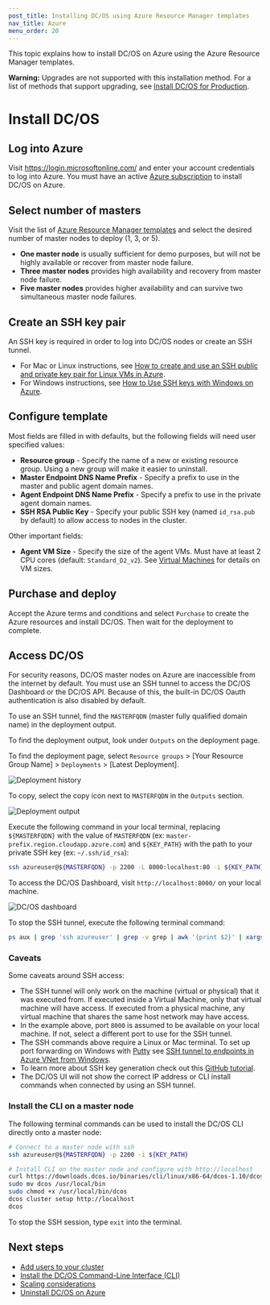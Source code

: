 ```yaml
---
post_title: Installing DC/OS using Azure Resource Manager templates
nav_title: Azure
menu_order: 20
---
```


This topic explains how to install DC/OS on Azure using the Azure Resource Manager templates.

**Warning:** Upgrades are not supported with this installation method. For a list of methods that support upgrading, see [Install DC/OS for Production](/docs/1.10/installing/).

# Install DC/OS

## Log into Azure

Visit <https://login.microsoftonline.com/> and enter your account credentials to log into Azure. You must have an active [Azure subscription](https://azure.microsoft.com/en-us/pricing/purchase-options/) to install DC/OS on Azure.

## Select number of masters

Visit the list of [Azure Resource Manager templates](https://downloads.dcos.io/dcos/stable/azure.html) and select the desired number of master nodes to deploy (1, 3, or 5).

- **One master node** is usually sufficient for demo purposes, but will not be highly available or recover from master node failure.
- **Three master nodes** provides high availability and recovery from master node failure.
- **Five master nodes** provides higher availability and can survive two simultaneous master node failures.

## Create an SSH key pair

An SSH key is required in order to log into DC/OS nodes or create an SSH tunnel.

- For Mac or Linux instructions, see [How to create and use an SSH public and private key pair for Linux VMs in Azure](https://docs.microsoft.com/en-us/azure/virtual-machines/linux/mac-create-ssh-keys).
- For Windows instructions, see [How to Use SSH keys with Windows on Azure](https://docs.microsoft.com/en-us/azure/virtual-machines/linux/ssh-from-windows).

## Configure template

Most fields are filled in with defaults, but the following fields will need user specified values:

- **Resource group** - Specify the name of a new or existing resource group. Using a new group will make it easier to uninstall.
- **Master Endpoint DNS Name Prefix** - Specify a prefix to use in the master and public agent domain names.
- **Agent Endpoint DNS Name Prefix** - Specify a prefix to use in the private agent domain names.
- **SSH RSA Public Key** - Specify your public SSH key (named `id_rsa.pub` by default) to allow access to nodes in the cluster.

Other important fields:

- **Agent VM Size** - Specify the size of the agent VMs. Must have at least 2 CPU cores (default: `Standard_D2_v2`). See [Virtual Machines](https://azure.microsoft.com/en-us/pricing/details/virtual-machines/) for details on VM sizes.

## Purchase and deploy

Accept the Azure terms and conditions and select `Purchase` to create the Azure resources and install DC/OS. Then wait for the deployment to complete.

## Access DC/OS

For security reasons, DC/OS master nodes on Azure are inaccessible from the internet by default. You must use an SSH tunnel to access the DC/OS Dashboard or the DC/OS API. Because of this, the built-in DC/OS Oauth authentication is also disabled by default.

To use an SSH tunnel, find the `MASTERFQDN` (master fully qualified domain name) in the deployment output.

To find the deployment output, look under `Outputs` on the deployment page.

To find the deployment page, select `Resource groups` > [Your Resource Group Name] > `Deployments` > [Latest Deployment].

![Deployment history](/docs/1.10/img/dcos-azure-marketplace-step2a.png)

To copy, select the copy icon next to `MASTERFQDN` in the `Outputs` section.

![Deployment output](/docs/1.10/img/dcos-azure-marketplace-step2b.png)

Execute the following command in your local terminal, replacing `${MASTERFQDN}` with the value of `MASTERFQDN` (ex: `master-prefix.region.cloudapp.azure.com`) and `${KEY_PATH}` with the path to your private SSH key (ex: `~/.ssh/id_rsa`):

```bash
ssh azureuser@${MASTERFQDN} -p 2200 -L 8000:localhost:80 -i ${KEY_PATH} -fN -o ExitOnForwardFailure=yes
```

To access the DC/OS Dashboard, visit `http://localhost:8000/` on your local machine.

![DC/OS dashboard](/docs/1.10/img/dcos-gui.png)

To stop the SSH tunnel, execute the following terminal command:

```bash
ps aux | grep 'ssh azureuser' | grep -v grep | awk '{print $2}' | xargs kill
```

### Caveats

Some caveats around SSH access:

- The SSH tunnel will only work on the machine (virtual or physical) that it was executed from. If executed inside a Virtual Machine, only that virtual machine will have access. If executed from a physical machine, any virtual machine that shares the same host network may have access.
- In the example above, port `8000` is assumed to be available on your local machine. If not, select a different port to use for the SSH tunnel.
- The SSH commands above require a Linux or Mac terminal. To set up port forwarding on Windows with [Putty](http://www.chiark.greenend.org.uk/~sgtatham/putty/download.html) see [SSH tunnel to endpoints in Azure VNet from Windows](https://blogs.msdn.microsoft.com/pliu/2017/01/17/ssh-tunnel-to-endpoints-in-azure-vnet-from-windows/).
- To learn more about SSH key generation check out this [GitHub tutorial](https://help.github.com/articles/generating-a-new-ssh-key-and-adding-it-to-the-ssh-agent/).
- The DC/OS UI will not show the correct IP address or CLI install commands when connected by using an SSH tunnel.

### Install the CLI on a master node

The following terminal commands can be used to install the DC/OS CLI directly onto a master node:

```bash
# Connect to a master node with ssh
ssh azureuser@${MASTERFQDN} -p 2200 -i ${KEY_PATH}

# Install CLI on the master node and configure with http://localhost
curl https://downloads.dcos.io/binaries/cli/linux/x86-64/dcos-1.10/dcos -o dcos
sudo mv dcos /usr/local/bin
sudo chmod +x /usr/local/bin/dcos
dcos cluster setup http://localhost
dcos
```

To stop the SSH session, type `exit` into the terminal.

## Next steps

- [Add users to your cluster](/docs/1.10/security/user-management/)
- [Install the DC/OS Command-Line Interface (CLI)](/docs/1.10/cli/install/)
- [Scaling considerations](https://azure.microsoft.com/en-us/documentation/articles/best-practices-auto-scaling/)
- [Uninstall DC/OS on Azure](/docs/1.10/installing/cloud-templates/azure/uninstalling/)
